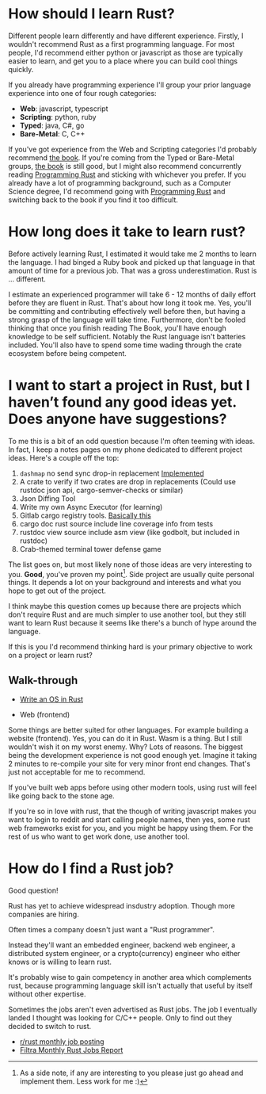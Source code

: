 # How should I learn Rust?

Different people learn differently and have different experience. Firstly, I wouldn't
recommend Rust as a first programming language. For most people, I'd recommend either
python or javascript as those are typically easier to learn, and get you to a place
where you can build cool things quickly.

If you already have programming experience I'll group your prior language experience into one of four rough categories:

- **Web**: javascript, typescript
- **Scripting**: python, ruby
- **Typed**: java, C#, go
- **Bare-Metal**: C, C++

If you've got experience from the Web and Scripting categories I'd probably recommend [the book](https://doc.rust-lang.org/stable/book/).
If you're coming from the Typed or Bare-Metal groups, [the book](https://doc.rust-lang.org/stable/book/) is still good,
but I might also recommend concurrently reading [Programming Rust](https://www.oreilly.com/library/view/programming-rust-2nd/9781492052586/)
and sticking with whichever you prefer. If you already have a lot of programming background,
such as a Computer Science degree,
I'd recommend going with [Programming Rust](https://www.oreilly.com/library/view/programming-rust-2nd/9781492052586/)
and switching back to the book if you find it too difficult.

# How long does it take to learn rust?

Before actively learning Rust, I estimated it would take me 2 months to learn the language.
I had binged a Ruby book and picked up that language in that amount of time for a previous job.
That was a gross underestimation. Rust is ... different.

I estimate an experienced programmer will take 6 - 12 months of daily effort before they are fluent in Rust.
That's about how long it took me. Yes, you'll be committing and contributing effectively well before then,
but having a strong grasp of the language will take time. Furthermore, don't be fooled thinking that once
you finish reading The Book, you'll have enough knowledge to be self sufficient. Notably the Rust language
isn't batteries included. You'll also have to spend some time wading through the crate ecosystem before
being competent.

# I want to start a project in Rust, but I haven’t found any good ideas yet. Does anyone have suggestions?

To me this is a bit of an odd question because I'm often teeming with ideas.
In fact, I keep a notes pages on my phone dedicated to different project ideas.
Here's a couple off the top:

1. `dashmap` no send sync drop-in replacement [Implemented](https://github.com/richardscollin/dashmap-no-send)
2. A crate to verify if two crates are drop in replacements (Could use rustdoc json api, cargo-semver-checks or similar)
3. Json Diffing Tool
4. Write my own Async Executor (for learning)
5. Gitlab cargo registry tools. [Basically this](https://gitlab.com/gitlab-org/gitlab/-/issues/33060)
6. cargo doc rust source include line coverage info from tests
7. rustdoc view source include asm view (like godbolt, but included in rustdoc)
8. Crab-themed terminal tower defense game

The list goes on, but most likely none of those ideas are very interesting to you. **Good**, you've proven my point[^1].
Side project are usually quite personal things. It depends a lot on your background and interests and what you
hope to get out of the project.

I think maybe this question comes up because there are projects which don't require Rust and are much simpler to use another tool,
but they still want to learn Rust because it seems like there's a bunch of hype around the language.

If this is you I'd recommend thinking hard is your primary objective to work on a project or learn rust?

## Walk-through

- [Write an OS in Rust](https://os.phil-opp.com/)

- Web (frontend)

Some things are better suited for other languages. For example building a website (frontend). Yes, you can do it in Rust. Wasm is a thing.
But I still wouldn't wish it on my worst enemy. Why? Lots of reasons. The biggest being the development experience is not good enough yet.
Imagine it taking 2 minutes to re-compile your site for very minor front end changes. That's just not acceptable for me to recommend.

If you've built web apps before using other modern tools, using rust will feel like going back to the stone age.

If you're so in love with rust, that the though of writing javascript makes you want to login to reddit and start calling people names,
then yes, some rust web frameworks exist for you, and you might be happy using them. For the rest of us who want to get work done,
use another tool.

[^1]: As a side note, if any are interesting to you please just go ahead and implement them. Less work for me :)

# How do I find a Rust job?

Good question!

Rust has yet to achieve widespread insdustry adoption. Though more companies are hiring.

Often times a company doesn't just want a "Rust programmer".

Instead they'll want an embedded engineer, backend web engineer, a distributed system engineer, or a crypto(currency) engineer who either
knows or is willing to learn rust.

It's probably wise to gain competency in another area which complements rust, because programming language skill isn't actually that
useful by itself without other expertise.

Sometimes the jobs aren't even advertised as Rust jobs.
The job I eventually landed I thought was looking for C/C++ people.
Only to find out they decided to switch to rust.

- [r/rust monthly job posting](https://www.reddit.com/r/rust/comments/1h2zwpx/official_rrust_whos_hiring_thread_for_jobseekers/)
- [Filtra Monthly Rust Jobs Report](https://filtra.io/rust/jobs-report/nov-24)
